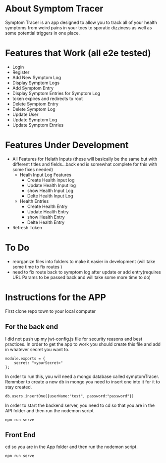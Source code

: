 
# About Symptom Tracer
Symptom Tracer is an app designed to allow you to track all of your health symptoms from weird pains in your toes to sporatic dizziness as well as some potential triggers in one place.

# Features that Work (all e2e tested)
- Login
- Register
- Add New Symptom Log
- Display Symptom Logs
- Add Symptom Entry 
- Display Symptom Entries for Symptom Log
- token expires and redirects to root 
- Delete Symptom Entry
- Delete Symptom Log
- Update User
- Update Symptom Log
- Update Symptom Etnries

# Features Under Development
- All Features for Helath Inputs (these will basically be the same but with different titles and fields...back end is somewhat complete for this with some fixes needed)
    - Healh Input Log Features 
        - Create Health input log
        - Update Health Input log
        - show Health Input Log
        - Delte Health Input Log
    - Health Entries
        - Create Health Entry
        - Update Health Entry
        - show Health Entry
        - Delte Health Entry 
- Refresh Token

# To Do

- reorganize files into folders to make it easier in development (will take some time to fix routes )
- need to fix route back to symptom log after update or add entry(requires URL Params to be passed back and will take some more time to do) 


# Instructions for the APP

First clone repo town to your local computer

## For the back end
I did not push up my jwt-config.js file for security reasons and best practices. In order to get the app to work you should create this file and add in whatever secret you want to.

```
module.exports = {
    secret: "<yourSecret>"
};

```

In order to run this, you will need a mongo database called symptomTracer. Remmber to create a new db in mongo you need to insert one into it for it to stay created.
```
db.users.insertOne({userName:"test", password:"password"})
```

In order to start the backend server, you need to cd so that you are in the API folder and then run the nodemon script

```
npm run serve

```

## Front End
cd so you are in the App folder and then run the nodemon script.
```
npm run serve
```
